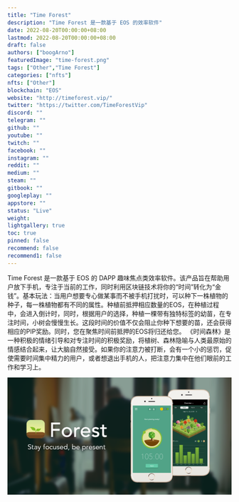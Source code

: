 ```yaml
---
title: "Time Forest"
description: "Time Forest 是一款基于 EOS 的效率软件"
date: 2022-08-20T00:00:00+08:00
lastmod: 2022-08-20T00:00:00+08:00
draft: false
authors: ["boogArno"]
featuredImage: "time-forest.png"
tags: ["Other","Time Forest"]
categories: ["nfts"]
nfts: ["Other"]
blockchain: "EOS"
website: "http://timeforest.vip/"
twitter: "https://twitter.com/TimeForestVip"
discord: ""
telegram: ""
github: ""
youtube: ""
twitch: ""
facebook: ""
instagram: ""
reddit: ""
medium: ""
steam: ""
gitbook: ""
googleplay: ""
appstore: ""
status: "Live"
weight: 
lightgallery: true
toc: true
pinned: false
recommend: false
recommend1: false
---
```

Time Forest 是一款基于 EOS 的 DAPP 趣味焦点类效率软件。该产品旨在帮助用户放下手机，专注于当前的工作，同时利用区块链技术将你的“时间”转化为“金钱”。基本玩法：当用户想要专心做某事而不被手机打扰时，可以种下一株植物的种子，每一株植物都有不同的属性。种植前抵押相应数量的EOS，在种植过程中，会进入倒计时，同时，根据用户的选择，种植一棵带有独特标签的幼苗，在专注时间，小树会慢慢生长。这段时间的价值不仅会阻止你种下想要的苗，还会获得相应的PIP奖励。同时，您在聚焦时间前抵押的EOS将归还给您。 《时间森林》是一种积极的情绪引导和对专注时间的积极奖励，将植树、森林隐喻与人类最原始的情感结合起来，让大脑自然接受。如果你的注意力被打断，会有一个小的惩罚，促使需要时间集中精力的用户，或者想退出手机的人，把注意力集中在他们眼前的工作和学习上。

![en](en.png)